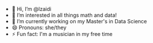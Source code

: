 - 👋 Hi, I’m @lzaidi
- 👀 I’m interested in all things math and data!
- 🌱 I’m currently working on my Master's in Data Science
- 😄 Pronouns: she/they
- ⚡ Fun fact: I'm a musician in my free time

<!---
lzaidi/lzaidi is a ✨ special ✨ repository because its `README.md` (this file) appears on your GitHub profile.
You can click the Preview link to take a look at your changes.
--->
